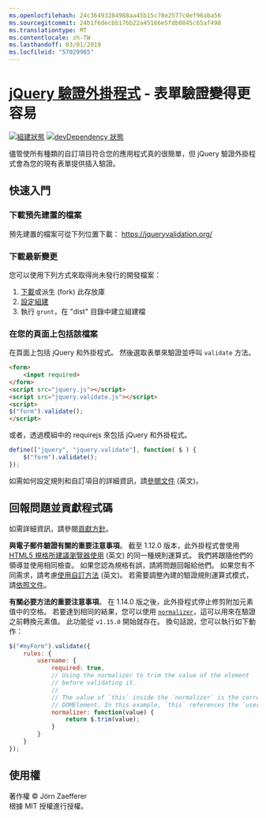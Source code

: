 ```yaml
---
ms.openlocfilehash: 24c36493284988aa45b15c78e2577c0ef96aba56
ms.sourcegitcommit: 24b1f6decbb17bb22a45166e5fdb0845c65af498
ms.translationtype: MT
ms.contentlocale: zh-TW
ms.lasthandoff: 03/01/2019
ms.locfileid: "57029985"
---
```

<a name="jquery-validation-pluginhttpsjqueryvalidationorg---form-validation-made-easy"></a>[jQuery 驗證外掛程式](https://jqueryvalidation.org/) - 表單驗證變得更容易
================================

[![組建狀態](https://secure.travis-ci.org/jquery-validation/jquery-validation.svg)](https://travis-ci.org/jquery-validation/jquery-validation)
[![devDependency 狀態](https://david-dm.org/jquery-validation/jquery-validation/dev-status.svg?theme=shields.io)](https://david-dm.org/jquery-validation/jquery-validation#info=devDependencies)

儘管使所有種類的自訂項目符合您的應用程式真的很簡單，但 jQuery 驗證外掛程式會為您的現有表單提供插入驗證。

## <a name="getting-started"></a>快速入門

### <a name="downloading-the-prebuilt-files"></a>下載預先建置的檔案

預先建置的檔案可從下列位置下載： https://jqueryvalidation.org/

### <a name="downloading-the-latest-changes"></a>下載最新變更

您可以使用下列方式來取得尚未發行的開發檔案：

 1. [下載](https://github.com/jquery-validation/jquery-validation/archive/master.zip)或派生 (fork) 此存放庫
 2. [設定組建](CONTRIBUTING.md#build-setup)
 3. 執行 `grunt`，在 "dist" 目錄中建立組建檔

### <a name="including-it-on-your-page"></a>在您的頁面上包括該檔案

在頁面上包括 jQuery 和外掛程式。 然後選取表單來驗證並呼叫 `validate` 方法。

```html
<form>
    <input required>
</form>
<script src="jquery.js"></script>
<script src="jquery.validate.js"></script>
<script>
$("form").validate();
</script>
```

或者，透過模組中的 requirejs 來包括 jQuery 和外掛程式。

```js
define(["jquery", "jquery.validate"], function( $ ) {
    $("form").validate();
});
```

如需如何設定規則和自訂項目的詳細資訊，請[參閱文件](https://jqueryvalidation.org/documentation/) \(英文\)。

## <a name="reporting-issues-and-contributing-code"></a>回報問題並貢獻程式碼

如需詳細資訊，請參閱[貢獻方針](CONTRIBUTING.md)。

**與電子郵件驗證有關的重要注意事項**。 截至 1.12.0 版本，此外掛程式會使用 [HTML5 規格所建議瀏覽器使用](https://html.spec.whatwg.org/multipage/forms.html#valid-e-mail-address) \(英文\) 的同一種規則運算式。 我們將跟隨他們的領導並使用相同檢查。 如果您認為規格有誤，請將問題回報給他們。 如果您有不同需求，請考慮[使用自訂方法](https://jqueryvalidation.org/jQuery.validator.addMethod/) \(英文\)。
若需要調整內建的驗證規則運算式模式，請[依照文件](https://jqueryvalidation.org/jQuery.validator.methods/)。

**有關必要方法的重要注意事項**。 在 1.14.0 版之後，此外掛程式停止修剪附加元素值中的空格。 若要達到相同的結果，您可以使用 [`normalizer`](https://jqueryvalidation.org/normalizer/)，這可以用來在驗證之前轉換元素值。 此功能從 `v1.15.0` 開始就存在。 換句話說，您可以執行如下動作：
``` js
$("#myForm").validate({
    rules: {
        username: {
            required: true,
            // Using the normalizer to trim the value of the element
            // before validating it.
            //
            // The value of `this` inside the `normalizer` is the corresponding
            // DOMElement. In this example, `this` references the `username` element.
            normalizer: function(value) {
                return $.trim(value);
            }
        }
    }
});
```

## <a name="license"></a>使用權
著作權 &copy; Jörn Zaefferer<br>
根據 MIT 授權進行授權。
